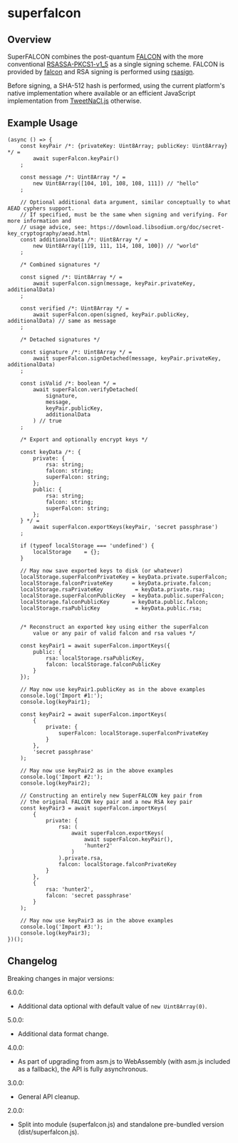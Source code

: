 # superfalcon

## Overview

SuperFALCON combines the post-quantum [FALCON](https://falcon.cr.yp.to) with the more conventional
[RSASSA-PKCS1-v1_5](https://tools.ietf.org/html/rfc3447#section-8.2) as a single signing scheme.
FALCON is provided by [falcon](https://github.com/cyph/pqcrypto.js/tree/master/packages/falcon)
and RSA signing is performed using
[rsasign](https://github.com/cyph/pqcrypto.js/tree/master/packages/rsasign).

Before signing, a SHA-512 hash is performed, using the current platform's native implementation
where available or an efficient JavaScript implementation from
[TweetNaCl.js](https://github.com/dchest/tweetnacl-js) otherwise.

## Example Usage

	(async () => {
		const keyPair /*: {privateKey: Uint8Array; publicKey: Uint8Array} */ =
			await superFalcon.keyPair()
		;

		const message /*: Uint8Array */ =
			new Uint8Array([104, 101, 108, 108, 111]) // "hello"
		;

		// Optional additional data argument, similar conceptually to what AEAD cyphers support.
		// If specified, must be the same when signing and verifying. For more information and
		// usage advice, see: https://download.libsodium.org/doc/secret-key_cryptography/aead.html
		const additionalData /*: Uint8Array */ =
			new Uint8Array([119, 111, 114, 108, 100]) // "world"
		;

		/* Combined signatures */

		const signed /*: Uint8Array */ =
			await superFalcon.sign(message, keyPair.privateKey, additionalData)
		;

		const verified /*: Uint8Array */ =
			await superFalcon.open(signed, keyPair.publicKey, additionalData) // same as message
		;

		/* Detached signatures */

		const signature /*: Uint8Array */ =
			await superFalcon.signDetached(message, keyPair.privateKey, additionalData)
		;

		const isValid /*: boolean */ =
			await superFalcon.verifyDetached(
				signature,
				message,
				keyPair.publicKey,
				additionalData
			) // true
		;

		/* Export and optionally encrypt keys */

		const keyData /*: {
			private: {
				rsa: string;
				falcon: string;
				superFalcon: string;
			};
			public: {
				rsa: string;
				falcon: string;
				superFalcon: string;
			};
		} */ =
			await superFalcon.exportKeys(keyPair, 'secret passphrase')
		;

		if (typeof localStorage === 'undefined') {
			localStorage	= {};
		}

		// May now save exported keys to disk (or whatever)
		localStorage.superFalconPrivateKey = keyData.private.superFalcon;
		localStorage.falconPrivateKey      = keyData.private.falcon;
		localStorage.rsaPrivateKey          = keyData.private.rsa;
		localStorage.superFalconPublicKey  = keyData.public.superFalcon;
		localStorage.falconPublicKey       = keyData.public.falcon;
		localStorage.rsaPublicKey           = keyData.public.rsa;


		/* Reconstruct an exported key using either the superFalcon
			value or any pair of valid falcon and rsa values */

		const keyPair1 = await superFalcon.importKeys({
			public: {
				rsa: localStorage.rsaPublicKey,
				falcon: localStorage.falconPublicKey
			}
		});

		// May now use keyPair1.publicKey as in the above examples
		console.log('Import #1:');
		console.log(keyPair1);

		const keyPair2 = await superFalcon.importKeys(
			{
				private: {
					superFalcon: localStorage.superFalconPrivateKey
				}
			},
			'secret passphrase'
		);

		// May now use keyPair2 as in the above examples
		console.log('Import #2:');
		console.log(keyPair2);

		// Constructing an entirely new SuperFALCON key pair from
		// the original FALCON key pair and a new RSA key pair
		const keyPair3 = await superFalcon.importKeys(
			{
				private: {
					rsa: (
						await superFalcon.exportKeys(
							await superFalcon.keyPair(),
							'hunter2'
						)
					).private.rsa,
					falcon: localStorage.falconPrivateKey
				}
			},
			{
				rsa: 'hunter2',
				falcon: 'secret passphrase'
			}
		);

		// May now use keyPair3 as in the above examples
		console.log('Import #3:');
		console.log(keyPair3);
	})();

## Changelog

Breaking changes in major versions:

6.0.0:

* Additional data optional with default value of `new Uint8Array(0)`.

5.0.0:

* Additional data format change.

4.0.0:

* As part of upgrading from asm.js to WebAssembly (with asm.js included as a fallback),
the API is fully asynchronous.

3.0.0:

* General API cleanup.

2.0.0:

* Split into module (superfalcon.js) and standalone pre-bundled version (dist/superfalcon.js).
